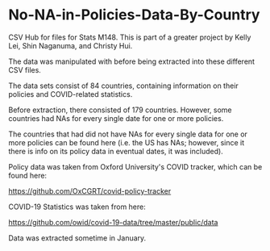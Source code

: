 # No-NA-in-Policies-Data-By-Country
 CSV Hub for files for Stats M148. This is part of a greater project by Kelly Lei, Shin Naganuma, and Christy Hui. 
 
 The data was manipulated with before being extracted into these different CSV files.
 
 The data sets consist of 84 countries, containing information on their policies and COVID-related statistics.
 
 Before extraction, there consisted of 179 countries. However, some countries had NAs for every single date for one or more policies.
 
 The countries that had did not have NAs for every single data for one or more policies can be found here (i.e. the US has NAs; however, since it there is info on its policy data in eventual dates, it was included).
 
 Policy data was taken from Oxford University's COVID tracker, which can be found here:

 https://github.com/OxCGRT/covid-policy-tracker

 COVID-19 Statistics was taken from here:

 https://github.com/owid/covid-19-data/tree/master/public/data

 Data was extracted sometime in January.
